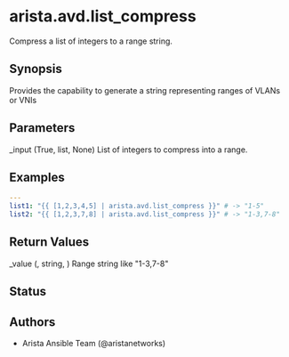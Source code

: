 # arista.avd.list_compress

Compress a list of integers to a range string\.

## Synopsis

Provides the capability to generate a string representing ranges of VLANs or VNIs

## Parameters

  _input (True, list, None)
    List of integers to compress into a range\.

## Examples

```yaml
---
list1: "{{ [1,2,3,4,5] | arista.avd.list_compress }}" # -> "1-5"
list2: "{{ [1,2,3,7,8] | arista.avd.list_compress }}" # -> "1-3,7-8"
```

## Return Values

  _value (, string, )
    Range string like \"1\-3\,7\-8\"

## Status

## Authors

- Arista Ansible Team (@aristanetworks)
